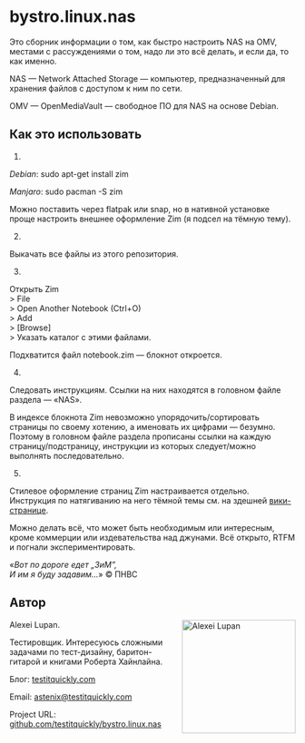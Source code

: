 # bystro.linux.nas

Это сборник информации о том, как быстро настроить NAS на OMV, местами с рассуждениями о том, надо ли это всё делать, и если да, то как именно.

NAS — Network Attached Storage — компьютер, предназначенный для хранения файлов с доступом к ним по сети.

OMV — OpenMediaVault — свободное ПО для NAS на основе Debian.

## Как это использовать

1)

*Debian*: sudo apt-get install zim

*Manjaro*: sudo pacman -S zim

Можно поставить через flatpak или snap, но в нативной установке проще настроить внешнее оформление Zim (я подсел на тёмную тему).

2)

Выкачать все файлы из этого репозитория.

3)

Открыть Zim <br>> File <br>> Open Another Notebook (Ctrl+O) <br>> Add <br>> [Browse] <br>> Указать каталог с этими файлами.

Подхватится файл notebook.zim — блокнот откроется.

4)

Следовать инструкциям. Ссылки на них находятся в головном файле раздела — «NAS».

В индексе блокнота Zim невозможно упорядочить/сортировать страницы по своему хотению, а именовать их цифрами — безумно. Поэтому в головном файле раздела прописаны ссылки на каждую страницу/подстраницу, инструкции из которых следует/можно выполнять последовательно.

5)

Стилевое оформление страниц Zim настраивается отдельно. Инструкция по натягиванию на него тёмной темы  см. на здешней [вики-странице](https://github.com/testitquickly/bystro.linux/wiki/%D0%9D%D0%B0%D1%81%D1%82%D1%80%D0%BE%D0%B9%D0%BA%D0%B0-%D1%82%D1%91%D0%BC%D0%BD%D0%BE%D0%B9-%D1%82%D0%B5%D0%BC%D1%8B-Zim).

Можно делать всё, что может быть необходимым или интересным, кроме коммерции или издевательства над джунами. Всё открыто, RTFM и погнали экспериментировать.

«_Вот по дороге едет „ЗиМ”,<br />
И им я буду задавим…_» © ПНВС

## Автор

Alexei Lupan.
<img src="https://raw.githubusercontent.com/testitquickly/Software-Testing-Glossary/master/images/alexei_lupan.jpg" alt="Alexei Lupan" height="200" align="right" />

Тестировщик. Интересуюсь сложными задачами по тест-дизайну, баритон-гитарой и книгами Роберта Хайнлайна.

Блог: [testitquickly.com](https://testitquickly.com/)

Email: astenix@testitquickly.com

Project URL: [github.com/testitquickly/bystro.linux.nas](https://github.com/testitquickly/bystro.linux.nas)
